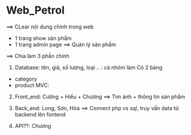 # Web_Petrol
==> CLear nội dung chính trong web 
- 1 trang show sản phẩm 
- 1 trang admin page ==> Quản lý sản phẩm 

==> Chia làm 3 phần chính
1. Database: tên, giá, số lượng, loại .. : cả nhóm làm
Có 2 bảng 
+ category 
+ product 
MVC: 
2. Front_end: Cường + Hiếu + Chương 
==> Tìm ảnh + thông tin sản phẩm
3. Back_end: Long, Sơn, Hòa 
==> Connect php vs sql, truy vấn data từ backend lên fontend

 
4. API??: Chương 